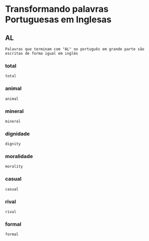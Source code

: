 # Transformando palavras Portuguesas em Inglesas

## AL

    Palavras que terminam com "AL" no português em grande parte são escritas de forma igual em inglês

### total 
    total

### animal
    animal

### mineral 
    mineral

### dignidade
    dignity

### moralidade
    morality

### casual
    casual

### rival
    rival

### formal
    formal

    




    


    
   


